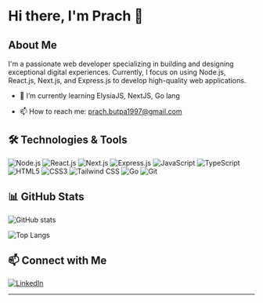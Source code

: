 # Hi there, I'm Prach 👋

<!-- ![Profile Banner](https://via.placeholder.com/800x200.png?text=Welcome+to+My+GitHub+Profile) -->

## About Me
I'm a passionate web developer specializing in building and designing exceptional digital experiences. Currently, I focus on using Node.js, React.js, Next.js, and Express.js to develop high-quality web applications.

<!-- This is a comment in Markdown -->
<!-- - 🔭 I’m currently working on [Your Project] -->
- 🌱 I’m currently learning ElysiaJS, NextJS, Go lang
<!-- - 👯 I’m looking to collaborate on [Project/Area of Interest] -->
<!-- - 💬 Ask me about web development, JavaScript, or any technology I'm familiar with -->
- 📫 How to reach me: prach.butpa1997@gmail.com

## 🛠️ Technologies & Tools

![Node.js](https://img.shields.io/badge/Node.js-339933?style=for-the-badge&logo=nodedotjs&logoColor=white)
![React.js](https://img.shields.io/badge/React.js-61DAFB?style=for-the-badge&logo=react&logoColor=black)
![Next.js](https://img.shields.io/badge/Next.js-000000?style=for-the-badge&logo=nextdotjs&logoColor=white)
![Express.js](https://img.shields.io/badge/Express.js-000000?style=for-the-badge&logo=express&logoColor=white)
![JavaScript](https://img.shields.io/badge/JavaScript-F7DF1E?style=for-the-badge&logo=javascript&logoColor=black)
![TypeScript](https://img.shields.io/badge/TypeScript-3178C6?style=for-the-badge&logo=typescript&logoColor=white)
![HTML5](https://img.shields.io/badge/HTML5-E34F26?style=for-the-badge&logo=html5&logoColor=white)
![CSS3](https://img.shields.io/badge/CSS3-1572B6?style=for-the-badge&logo=css3&logoColor=white)
![Tailwind CSS](https://img.shields.io/badge/Tailwind%20CSS-38B2AC?style=for-the-badge&logo=tailwind-css&logoColor=white)
![Go](https://img.shields.io/badge/Go-00ADD8?style=for-the-badge&logo=go&logoColor=white)
![Git](https://img.shields.io/badge/Git-F05032?style=for-the-badge&logo=git&logoColor=white)
<!-- ![GitHub](https://img.shields.io/badge/GitHub-181717?style=for-the-badge&logo=github&logoColor=white) -->
<!-- ![VS Code](https://img.shields.io/badge/VS%20Code-007ACC?style=for-the-badge&logo=visual-studio-code&logoColor=white) -->

## 📊 GitHub Stats

![GitHub stats](https://github-readme-stats.vercel.app/api?username=prachzer&show_icons=true&theme=radical)

![Top Langs](https://github-readme-stats.vercel.app/api/top-langs/?username=prachzer&layout=compact&theme=radical)

## 📫 Connect with Me

[![LinkedIn](https://img.shields.io/badge/LinkedIn-0077B5?style=for-the-badge&logo=linkedin&logoColor=white)](https://www.linkedin.com/in/prach-butpa-1b62a91a2)
<!-- [![Twitter](https://img.shields.io/badge/Twitter-1DA1F2?style=for-the-badge&logo=twitter&logoColor=white)](https://twitter.com/yourtwitter) -->
<!-- [![Portfolio](https://img.shields.io/badge/Portfolio-000000?style=for-the-badge&logo=About.me&logoColor=white)](https://yourportfolio.com) -->

---


